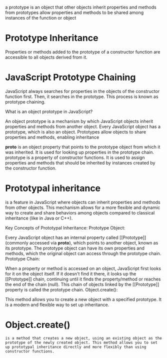 a prototype is an object that other objects inherit properties and methods from
prototypes allow properties and methods to be shared among instances of the function or object

# Prototype Inheritance
Properties or methods added to the prototype of a constructor function are accessible to all objects derived from it. 

# JavaScript Prototype Chaining
JavaScript always searches for properties in the objects of the constructor function first. Then, it searches in the prototype.
This process is known as prototype chaining. 

What is an object prototype in JavaScript?

An object prototype is a mechanism by which JavaScript objects inherit properties and methods from another object. Every JavaScript object has a prototype, which is also an object. Prototypes allow objects to share properties and methods, enabling inheritance

__proto__ is an object property that points to the prototype object from which it was inherited. It is used for looking up properties in the prototype chain.
prototype is a property of constructor functions. It is used to assign properties and methods that should be inherited by instances created by the constructor function.


# Prototypal inheritance
 is a feature in JavaScript where objects can inherit properties and methods from other objects. This mechanism allows for a more flexible and dynamic way to create and share behaviors among objects compared to classical inheritance (like in Java or C++).

Key Concepts of Prototypal Inheritance:
Prototype Object:

Every JavaScript object has an internal property called [[Prototype]] (commonly accessed via __proto__), which points to another object, known as its prototype.
The prototype object can have its own properties and methods, which the original object can access through the prototype chain.
Prototype Chain:

When a property or method is accessed on an object, JavaScript first looks for it on the object itself. If it doesn't find it there, it looks up the [[Prototype]] chain, continuing until it finds the property/method or reaches the end of the chain (null).
This chain of objects linked by the [[Prototype]] property is called the prototype chain.
Object.create():

This method allows you to create a new object with a specified prototype. It is a modern and flexible way to set up inheritance.

# Object.create() 
    is a method that creates a new object, using an existing object as the prototype of the newly created object. This method allows you to set up prototypal inheritance directly and more flexibly than using constructor functions.